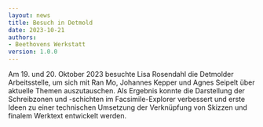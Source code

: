 ```yaml
---
layout: news
title: Besuch in Detmold
date: 2023-10-21
authors:
- Beethovens Werkstatt
version: 1.0.0 
---
```


Am 19. und 20. Oktober 2023 besuchte Lisa Rosendahl die Detmolder Arbeitsstelle, um sich mit Ran Mo, Johannes Kepper und Agnes Seipelt über aktuelle Themen auszutauschen. Als Ergebnis konnte die Darstellung der Schreibzonen und -schichten im Facsimile-Explorer verbessert und erste Ideen zu einer technischen Umsetzung der Verknüpfung von Skizzen und finalem Werktext entwickelt werden.